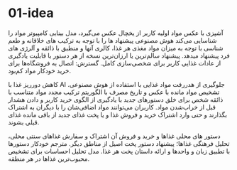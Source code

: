 # 01-idea
آشپزی با عکس مواد اولیه
کاربر از یخچال عکس می‌گیرد، مدل بینایی کامپیوتر مواد را شناسایی می‌کند هوش مصنوعی پیشنهاد ها را با توجه به ترکیب های خلاقانه و طعم شناسی با توجه به میزان مواد مغذی هر غذا، کالری آنها و منطبق با ذائقه و آلرژی های فرد پیشنهاد میدهد‌. پیشنهاد سالم‌ترین یا ارزان‌ترین نسخه از هر دستور با قابلیت یادگیری از عادات غذایی کاربر برای شخصی‌سازی کامل.
گسترش: اتصال به فروشگاه‌ها برای خرید خودکار مواد کم‌بود.

کاهش دورریز غذا با AI
جلوگیری از هدررفت مواد غذایی با استفاده از هوش مصنوعی. تشخیص مواد مانده با عکس و تاریخ مصرف با الگوریتم ترکیب مجدد مواد متناسب با ذائقه شخص برای خلق دستورهای جدید با یادگیری از الگوی خرید کاربر و دادن هشدار قبل از خراب‌شدن مواد.
کاربران می‌توانند مواد اضافی‌شان را با دیگران به اشتراک بگذارند و حتی وارد اشتراک خرید و فروش غذا و یا پخت غذای جدید از باقی مانده غذای قبلی بشوند‌.

دستور های محلی غذاها و خرید و فروش آن
اشتراک و سفارش غذاهای سنتی محلی، تحلیل فرهنگی غذاها؛ پیشنهاد دستور پخت اصیل از مناطق دیگر.
مترجم خودکار دستورها با تطبیق زبان و واحدها و ارائه داستان پخت هر غذا.
مدل تحلیل احساسات برای تشخیص محبوب‌ترین غذاها در هر منطقه.
